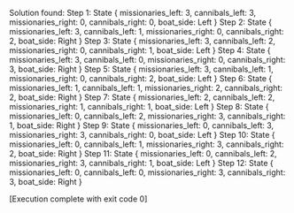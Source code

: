 Solution found:
Step 1: State { missionaries_left: 3, cannibals_left: 3, missionaries_right: 0, cannibals_right: 0, boat_side: Left }
Step 2: State { missionaries_left: 3, cannibals_left: 1, missionaries_right: 0, cannibals_right: 2, boat_side: Right }
Step 3: State { missionaries_left: 3, cannibals_left: 2, missionaries_right: 0, cannibals_right: 1, boat_side: Left }
Step 4: State { missionaries_left: 3, cannibals_left: 0, missionaries_right: 0, cannibals_right: 3, boat_side: Right }
Step 5: State { missionaries_left: 3, cannibals_left: 1, missionaries_right: 0, cannibals_right: 2, boat_side: Left }
Step 6: State { missionaries_left: 1, cannibals_left: 1, missionaries_right: 2, cannibals_right: 2, boat_side: Right }
Step 7: State { missionaries_left: 2, cannibals_left: 2, missionaries_right: 1, cannibals_right: 1, boat_side: Left }
Step 8: State { missionaries_left: 0, cannibals_left: 2, missionaries_right: 3, cannibals_right: 1, boat_side: Right }
Step 9: State { missionaries_left: 0, cannibals_left: 3, missionaries_right: 3, cannibals_right: 0, boat_side: Left }
Step 10: State { missionaries_left: 0, cannibals_left: 1, missionaries_right: 3, cannibals_right: 2, boat_side: Right }
Step 11: State { missionaries_left: 0, cannibals_left: 2, missionaries_right: 3, cannibals_right: 1, boat_side: Left }
Step 12: State { missionaries_left: 0, cannibals_left: 0, missionaries_right: 3, cannibals_right: 3, boat_side: Right }

[Execution complete with exit code 0]
